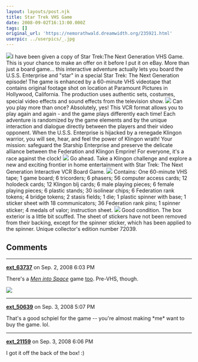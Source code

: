 ```yaml
---
layout: layouts/post.njk
title: Star Trek VHS Game
date: 2008-09-02T16:13:00.000Z
tags: []
original_url: 'https://nemorathwald.dreamwidth.org/235921.html'
userpic: ../userpics/_.jpg
---
```

[![](http://pics.livejournal.com/matt_arnold/pic/000cfp73)](http://pics.livejournal.com/matt_arnold/pic/000cfp73)I have been given a copy of Star Trek:The Next Generation VHS Game. This is your chance to make an offer on it before I put it on eBay. More than just a board game... this interactive adventure actually lets you board the U.S.S. Enterprise and "star" in a special Star Trek: The Next Generation episode! The game is enhanced by a 60-minute VHS videotape that contains original footage shot on location at Paramount Pictures in Hollywood, California. The production uses authentic sets, costumes, special video effects and sound effects from the television show. [![](http://pics.livejournal.com/matt_arnold/pic/000cdhes)](http://pics.livejournal.com/matt_arnold/pic/000cdhes) Can you play more than once? Absolutely, yes! This VCR format allows you to play again and again - and the game plays differently each time! Each adventure is randomized by the game elements and by the unique interaction and dialogue directly between the players and their video opponent. When the U.S.S. Enterprise is hijacked by a renegade Klingon warrior, you will see, hear, and feel the power of Klingon wrath! Your mission: safeguard the Starship Enterprise and preserve the delicate alliance between the Federation and Klingon Emprire! For everyone, it's a race against the clock! [![](http://pics.livejournal.com/matt_arnold/pic/000cc234)](http://pics.livejournal.com/matt_arnold/pic/000cc234) Go ahead. Take a Klingon challenge and explore a new and exciting frontier in home entertainment with Star Trek: The Next Generation Interactive VCR Board Game. [![](http://pics.livejournal.com/matt_arnold/pic/000cee55)](http://pics.livejournal.com/matt_arnold/pic/000cee55) Contains: One 60-minute VHS tape; 1 game board; 6 tricorders; 6 phasers; 56 computer access cards; 12 holodeck cards; 12 Klingon bIj cards; 6 male playing pieces; 6 female playing pieces; 6 plastic stands; 30 isolinear chips; 6 Federation rank tokens; 4 bridge tokens; 2 stasis fields; 1 die; 1 plastic spinner with base; 1 sticker sheet with 18 communicators; 36 Federation rank pins; 1 spinner sticker; 4 medals of valor; instruction sheet. [![](http://pics.livejournal.com/matt_arnold/pic/000cgs04)](http://pics.livejournal.com/matt_arnold/pic/000cgs04) Good condition. The box exterior is a little bit scuffed. The sheet of stickers have not been removed from their backing, except for the spinner sticker, which has been applied to the spinner. Unique collector's edition number 72039.

## Comments

---

**[ext_63737](https://www.dreamwidth.org/users/ext_63737)** on Sep. 2, 2008 6:03 PM

There's a [_Men into Space_](http://www.imdb.com/title/tt0052493/) game [too](http://www.boardgamegeek.com/game/13567). Pre-VHS, though.

[![](http://lh3.ggpht.com/higgins2k/SL1-v5IOXRI/AAAAAAAAAfY/Ej9YyN_fYs4/s800/Men%20into%20Space%20Lucky%20Strike%205706-imgcache.jpg)](http://picasaweb.google.com/higgins2k/OddsEnds/photo#5241484902583393554)

---

**[ext_50639](https://www.dreamwidth.org/users/ext_50639)** on Sep. 3, 2008 5:07 PM

That's a good schpiel for the game -- you're almost making \*me\* want to buy the game. lol.

---

**[ext_21159](https://www.dreamwidth.org/users/ext_21159)** on Sep. 3, 2008 6:06 PM

I got it off the back of the box! :)
